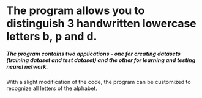 # The program allows you to distinguish 3 handwritten lowercase letters b, p and d.
##### The program contains two applications - one for creating datasets (training dataset and test dataset) and the other for learning and testing neural network.
With a slight modification of the code, the program can be customized to recognize all letters of the alphabet.